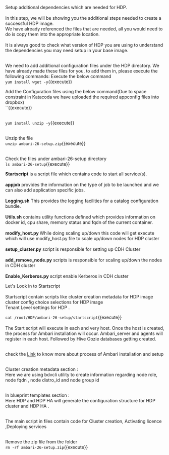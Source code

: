Setup additional dependencies which are needed for HDP.
<br>
<br>
In this step, we will be showing you the additional steps needed to create a successful HDP image.<br> 
We have already referenced the files that are needed, all you would need to do is copy them into the appropriate location. <br>
<br>It is always good to check what version of HDP you are using to understand the dependencies you may need setup in your base image.


<br>We need to add additional configuration files under the HDP directory. We have already made these files for you, to add them in, please execute the following commands:
Execute the below command
<br>`yum install wget -y`{{execute}}

Add the Configuration files using the below command(Due to space constraint in Katacoda we have uploaded the required appconfig files into dropbox)<br>
``{{execute}}

<br>`yum install unzip -y`{{execute}}

<br>Unzip the file<br>
`unzip ambari-26-setup.zip`{{execute}}

<br>Check the files under ambari-26-setup directory
<br>`ls ambari-26-setup`{{execute}}

<b>Startscript</b> is a script file which contains code to start all service(s).<br>
<br><b>appjob</b> provides the information on the type of job to be launched and we can also add application specific jobs.<br>
<br><b>Logging.sh</b> This provides the logging facilities for a catalog configuration bundle.<br> 
<br><b>Utils.sh</b> contains utility functions defined which provides information on docker id, cpu share, memory status and fqdn of the current container.<br>
<br>
<b>modify_host.py </b>While doing scaling up/down this code will get execute which will use modify_host.py file to scale up/down nodes for HDP cluster<br>
<br>
<b>setup_cluster.py</b> script is responsible for setting up CDH Cluster <br>
<br><b>add_remove_node.py</b>  scripts is responsible for scaling up/down the nodes in CDH cluster<br>
<br><b>Enable_Kerberos.py</b> script enable Kerberos in CDH cluster<br>

Let's Look in to Startscript<br>
<br>Startscript contain scripts like cluster creation metadata for HDP image 
<br>cluster config choice selections for HDP image
<br>Tenant Level settings  for HDP .

`cat /root/HDP/ambari-26-setup/startscript`{{execute}}
<br>
<br>The Start script will execute in each and very host. Once the host is created, the process for Ambari installation will occur. Ambari_server and agents will register in each host. Followed by Hive Oozie databases getting created.

<br>check the [Link](https://docs.hortonworks.com/HDPDocuments/Ambari-2.7.3.0/administering-ambari/content/amb_install_the_ambari_agents_manually_on_rhel-centos-oracle_7.html) to know more about process of Ambari installation and setup

<br>Cluster creation metadata section :
<br>Here we are using bdvcli utility to create information regarding node role, node fqdn , node distro_id and node group id

<br>In blueprint templates section :
<br>Here HDP and HDP HA will generate the configuration structure for HDP cluster and HDP HA .

<br>The main script in files contain code for Cluster creation, Activating licence ,Deploying services


<br>Remove the zip file from the folder
<br>`rm -rf ambari-26-setup.zip`{{execute}}









